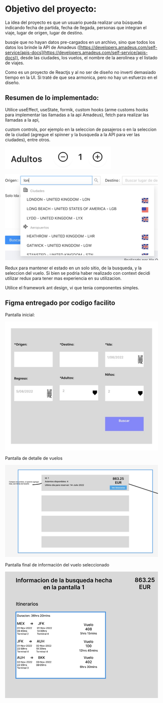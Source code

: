 
# Objetivo del proyecto:

La idea del proyecto es que un usuario pueda realizar una búsqueda indicando fecha de partida, fecha de llegada, personas que integran el viaje, lugar de origen, lugar de destino.

busqie que no hayan datos pre-cargados en un archivo, sino que todos los datos los brinde la API de Amadeus ([https://developers.amadeus.com/self-service/apis-docs](https://developers.amadeus.com/self-service/apis-docs)), desde las ciudades, los vuelos, el nombre de la aerolinea y el listado de viajes.

Como es un proyecto de Reactjs y al no ser de diseño no inverti demasiado tiempo en la UI. Si traté de que sea armonica, pero no hay un esfuerzo en el diseño. 

## Resumen de lo implementado:

Utilice useEffect, useState, formik, custom hooks (arme customs hooks para implementar las llamadas a la api Amadeus), fetch para realizar las llamadas a la api, 

custom controls, por ejemplo en la seleccion de pasajeros o en la seleccion de la ciudad (agregue el spinner y la busqueda a la API para ver las ciudades), entre otros.

![imagen 1](https://raw.githubusercontent.com/aledove-01/codigo-facilito-reactjs/main/imgReadme/control1.png)

![imagen 2](https://raw.githubusercontent.com/aledove-01/codigo-facilito-reactjs/main/imgReadme/control2.png)

Redux para mantener el estado en un solo sitio, de la busqueda, y la seleccion del vuelo. Si bien se podria haber realizado con context decidi utilizar redux para tener mas experiencia en su utilizacion.

Utilice el framework ant design, vi que tenia componentes simples.

## Figma entregado por codigo facilito

Pantalla inicial:

![figma 1](https://raw.githubusercontent.com/aledove-01/codigo-facilito-reactjs/main/imgReadme/figma1.png)

Pantalla de detalle de vuelos

![figma 2](https://raw.githubusercontent.com/aledove-01/codigo-facilito-reactjs/main/imgReadme/figma2.png)

Pantalla final de información del vuelo seleccionado

![figma 3](https://raw.githubusercontent.com/aledove-01/codigo-facilito-reactjs/main/imgReadme/figma3.png)

